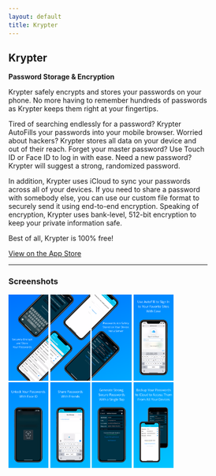 ```yaml
---
layout: default
title: Krypter
---
```


## Krypter
**Password Storage & Encryption**

Krypter safely encrypts and stores your passwords on your phone. No more having to remember hundreds of passwords as Krypter keeps them right at your fingertips.

Tired of searching endlessly for a password? Krypter AutoFills your passwords into your mobile browser.
Worried about hackers? Krypter stores all data on your device and out of their reach.
Forget your master password? Use Touch ID or Face ID to log in with ease.
Need a new password? Krypter will suggest a strong, randomized password.

In addition, Krypter uses iCloud to sync your passwords across all of your devices.
If you need to share a password with somebody else, you can use our custom file format to securely send it using end-to-end encryption.
Speaking of encryption, Krypter uses bank-level, 512-bit encryption to keep your private information safe.

Best of all, Krypter is 100% free!

[View on the App Store](https://apps.apple.com/us/app/id1523774990)

* * *

### Screenshots

<html>
<style>
* {
  box-sizing: border-box;
}

/* Create two equal columns that floats next to each other */
.column {
  float: left;
  width: 100%;
  padding: 22px;
}

.column img {
  margin-top: 12px;
}
</style>
<body>

<!-- Photo Grid -->
<div class="row"> 
  <div class="column">
  <img src="screenshots/1:8.png" style="width:20%">
  <img src="screenshots/2:8.png" style="width:20%">
  <img src="screenshots/3:8.png" style="width:20%">
  <img src="screenshots/4:8.png" style="width:20%">
  </div>
  <div class="column">
  <img src="screenshots/5:8.png" style="width:20%">
  <img src="screenshots/6:8.png" style="width:20%">
  <img src="screenshots/7:8.png" style="width:20%">
  <img src="screenshots/8:8.png" style="width:20%">
  </div>
</div>
</body>
</html>
